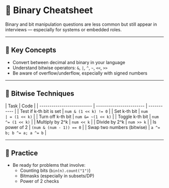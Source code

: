# 🧠 Binary Cheatsheet

Binary and bit manipulation questions are less common but still appear in interviews — especially for systems or embedded roles.

---

## 🧾 Key Concepts

- Convert between decimal and binary in your language
- Understand bitwise operators: `&`, `|`, `^`, `~`, `<<`, `>>`
- Be aware of overflow/underflow, especially with signed numbers

---

## 🧪 Bitwise Techniques

| Task                       | Code                     |
| -------------------------- | ------------------------ | ----------- |
| Test if k-th bit is set    | `num & (1 << k) != 0`    |
| Set k-th bit               | `num                     | = (1 << k)` |
| Turn off k-th bit          | `num &= ~(1 << k)`       |
| Toggle k-th bit            | `num ^= (1 << k)`        |
| Multiply by 2^k            | `num << k`               |
| Divide by 2^k              | `num >> k`               |
| Is power of 2              | `(num & (num - 1)) == 0` |
| Swap two numbers (bitwise) | `a ^= b; b ^= a; a ^= b` |

---

## 🧱 Practice

- Be ready for problems that involve:
  - Counting bits (`bin(n).count("1")`)
  - Bitmasks (especially in subsets/DP)
  - Power of 2 checks
